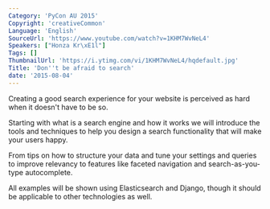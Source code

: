 ```yaml
---
Category: 'PyCon AU 2015'
Copyright: 'creativeCommon'
Language: 'English'
SourceUrl: 'https://www.youtube.com/watch?v=1KHM7WvNeL4'
Speakers: ["Honza Kr\xE1l"]
Tags: []
ThumbnailUrl: 'https://i.ytimg.com/vi/1KHM7WvNeL4/hqdefault.jpg'
Title: 'Don''t be afraid to search'
date: '2015-08-04'
---
```

Creating a good search experience for your website is perceived as hard when it doesn't have to be so.

Starting with what is a search engine and how it works we will introduce the tools and techniques to help you design a search functionality that will make your users happy.

From tips on how to structure your data and tune your settings and queries to improve relevancy to features like faceted navigation and search-as-you-type autocomplete.

All examples will be shown using Elasticsearch and Django, though it should be applicable to other technologies as well.
